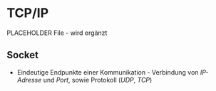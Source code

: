 # TCP/IP

PLACEHOLDER File - wird ergänzt










## <a name="socket">Socket</a>

- Eindeutige Endpunkte einer Kommunikation -  Verbindung von <var>IP-Adresse</var> und <var>Port</var>, sowie Protokoll (<var>UDP</var>, <var>TCP</var>)